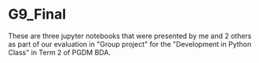 # G9_Final

These are three jupyter notebooks that were presented by me and 2 others as part of our evaluation in "Group project" for the "Development in Python Class" in Term 2 of PGDM BDA.
